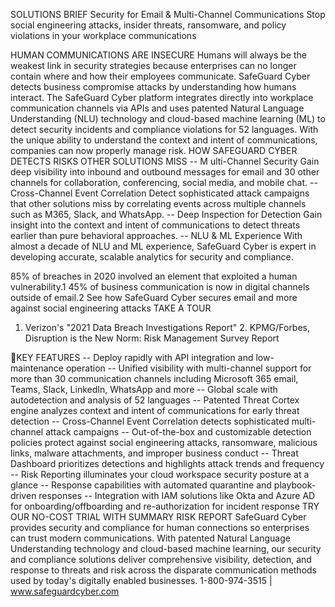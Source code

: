 SOLUTIONS BRIEF
Security for Email & Multi-Channel Communications
Stop social engineering attacks, insider threats, ransomware, and policy violations in your workplace communications

HUMAN COMMUNICATIONS ARE INSECURE
Humans will always be the weakest link in security strategies because enterprises can no longer contain where and how their employees communicate.
SafeGuard Cyber detects business compromise attacks by understanding how humans interact. The SafeGuard Cyber platform integrates directly into workplace communication channels via APIs and uses patented Natural Language Understanding (NLU) technology and cloud-based machine learning (ML) to detect security incidents and compliance violations for 52 languages. With the unique ability to understand the context and intent of communications, companies can now properly manage risk.
HOW SAFEGUARD CYBER DETECTS RISKS OTHER SOLUTIONS MISS
-- M  ulti-Channel Security Gain deep visibility into inbound and outbound messages for email and 30 other channels for collaboration, conferencing, social media, and mobile chat.
-- Cross-Channel Event Correlation Detect sophisticated attack campaigns that other solutions miss by correlating events across multiple channels such as M365, Slack, and WhatsApp.
-- Deep Inspection for Detection Gain insight into the context and intent of communications to detect threats earlier than pure behavioral approaches.
-- NLU & ML Experience With almost a decade of NLU and ML experience, SafeGuard Cyber is expert in developing accurate, scalable analytics for security and compliance.

85%
of breaches in 2020 involved an element that exploited a
human vulnerability.1
45%
of business communication is now in digital channels outside of email.2
See how SafeGuard Cyber secures email and more against
social engineering attacks
TAKE A TOUR

1. Verizon's "2021 Data Breach Investigations Report" 2. KPMG/Forbes, Disruption is the New Norm: Risk Management Survey Report

KEY FEATURES
-- Deploy rapidly with API integration and low-maintenance operation -- Unified visibility with multi-channel support for more than 30 communication channels including
Microsoft 365 email, Teams, Slack, LinkedIn, WhatsApp and more -- Global scale with autodetection and analysis of 52 languages -- Patented Threat Cortex engine analyzes context and intent of communications for early threat
detection -- Cross-Channel Event Correlation detects sophisticated multi-channel attack campaigns -- Out-of-the-box and customizable detection policies protect against social engineering attacks,
ransomware, malicious links, malware attachments, and improper business conduct -- Threat Dashboard prioritizes detections and highlights attack trends and frequency -- Risk Reporting illuminates your cloud workspace security posture at a glance -- Response capabilities with automated quarantine and playbook-driven responses -- Integration with IAM solutions like Okta and Azure AD for onboarding/offboarding and
re-authorization for incident response
TRY OUR NO-COST TRIAL WITH SUMMARY RISK REPORT
SafeGuard Cyber provides security and compliance for human connections so enterprises can trust modern communications. With patented Natural Language Understanding technology and cloud-based machine learning, our security and compliance solutions deliver comprehensive visibility, detection, and response to threats and risk across the disparate communication methods used by today's digitally enabled businesses. 1-800-974-3515 | www.safeguardcyber.com

